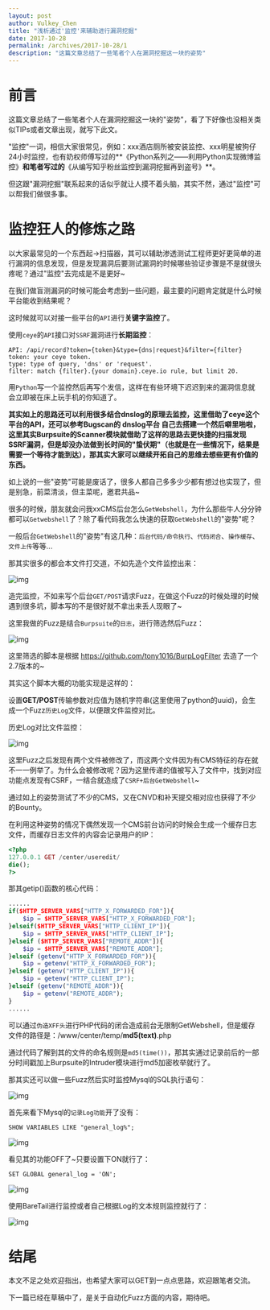```yaml
---
layout: post
author: Vulkey_Chen
title: "浅析通过'监控'来辅助进行漏洞挖掘"
date: 2017-10-28
permalink: /archives/2017-10-28/1
description: "这篇文章总结了一些笔者个人在漏洞挖掘这一块的姿势"
---
```


# 前言

这篇文章总结了一些笔者个人在漏洞挖掘这一块的"姿势"，看了下好像也没相关类似TIPs或者文章出现，就写下此文。
<!-- more -->

"监控"一词，相信大家很常见，例如：xxx酒店厕所被安装监控、xxx明星被狗仔24小时监控，也有奶权师傅写过的**《Python系列之——利用Python实现微博监控》**和笔者写过的**《从编写知乎粉丝监控到漏洞挖掘再到盗号》**。

但这跟"漏洞挖掘"联系起来的话似乎就让人摸不着头脑，其实不然，通过"监控"可以帮我们做很多事。

# 监控狂人的修炼之路

以大家最常见的一个东西起->扫描器，其可以辅助渗透测试工程师更好更简单的进行漏洞的信息发现，但是发现漏洞后要测试漏洞的时候哪些验证步骤是不是就很头疼呢？通过"监控"去完成是不是更好~

在我们做盲测漏洞的时候可能会考虑到一些问题，最主要的问题肯定就是什么时候平台能收到结果呢？

这时候就可以对接一些平台的`API`进行**关键字监控**了。

使用`ceye`的`API`接口对`SSRF`漏洞进行**长期监控**：

```
API: /api/record?token={token}&type={dns|request}&filter={filter}
token: your ceye token.
type: type of query, 'dns' or 'request'.
filter: match {filter}.{your domain}.ceye.io rule, but limit 20.
```

用`Python`写一个监控然后再写个发信，这样在有些环境下迟迟到来的漏洞信息就会立即被在床上玩手机的你知道了。

**其实如上的思路还可以利用很多结合dnslog的原理去监控，这里借助了ceye这个平台的API，还可以参考Bugscan的 dnslog平台 自己去搭建一个然后噼里啪啦，这里其实Burpsuite的Scanner模块就借助了这样的思路去更快捷的扫描发现SSRF漏洞，但是却没办法做到长时间的"蛰伏期"（也就是在一些情况下，结果是需要一个等待才能到达），那其实大家可以继续开拓自己的思维去想些更有价值的东西。**

如上说的一些"姿势"可能是废话了，很多人都自己多多少少都有想过也实现了，但是别急，前菜清淡，但主菜呢，邀君共品~

很多的时候，朋友就会问我xxCMS后台怎么`GetWebshell`，为什么那些牛人分分钟都可以`Getwebshell`了？除了看代码我怎么快速的获取`GetWebshell`的"姿势"呢？

一般后台`GetWebshell`的"姿势"有这几种：`后台代码/命令执行`、`代码闭合`、`操作缓存`、`文件上传`等等...

那其实很多的都会本文件打交道，不如先造个文件监控出来：

![img](http://vulkey.oss-cn-hangzhou.aliyuncs.com/2017-10-28/0x00.png)

造完监控，不如来写个后台`GET/POST`请求Fuzz，在做这个Fuzz的时候处理的时候遇到很多坑，脚本写的不是很好就不拿出来丢人现眼了~

这里我做的Fuzz是结合`Burpsuite`的`日志`，进行筛选然后Fuzz：

![img](http://vulkey.oss-cn-hangzhou.aliyuncs.com/2017-10-28/0x01.png)

这里筛选的脚本是根据 <https://github.com/tony1016/BurpLogFilter> 去造了一个2.7版本的~

其实这个脚本大概的功能实现是这样的：

设置**GET/POST**传输参数对应值为随机字符串(这里使用了python的uuid)，会生成一个Fuzz`历史Log`文件，以便跟文件监控对比。

历史Log对比文件监控：

![img](http://vulkey.oss-cn-hangzhou.aliyuncs.com/2017-10-28/0x02.png)

这里Fuzz之后发现有两个文件被修改了，而这两个文件因为有CMS特征的存在就不一一例举了。为什么会被修改呢？因为这里传递的值被写入了文件中，找到对应功能点发现有CSRF，一结合就造成了`CSRF+后台GetWebshell`~

通过如上的姿势测试了不少的CMS，又在CNVD和补天提交相对应也获得了不少的Bounty。

在利用这种姿势的情况下偶然发现一个CMS前台访问的时候会生成一个缓存日志文件，而缓存日志文件的内容会记录用户的IP：

```php
<?php
127.0.0.1 GET /center/useredit/
die();
?>
```

那其getip()函数的核心代码：

```php
......
if($HTTP_SERVER_VARS["HTTP_X_FORWARDED_FOR"]){
    $ip = $HTTP_SERVER_VARS["HTTP_X_FORWARDED_FOR"];
}elseif($HTTP_SERVER_VARS["HTTP_CLIENT_IP"]){
    $ip = $HTTP_SERVER_VARS["HTTP_CLIENT_IP"];
}elseif ($HTTP_SERVER_VARS["REMOTE_ADDR"]){
    $ip = $HTTP_SERVER_VARS["REMOTE_ADDR"];
}elseif (getenv("HTTP_X_FORWARDED_FOR")){
    $ip = getenv("HTTP_X_FORWARDED_FOR");
}elseif (getenv("HTTP_CLIENT_IP")){
    $ip = getenv("HTTP_CLIENT_IP");
}elseif (getenv("REMOTE_ADDR")){
    $ip = getenv("REMOTE_ADDR");
}
......
```

可以通过`伪造XFF头`进行PHP代码的闭合造成前台无限制GetWebshell，但是缓存文件的路径是：/www/center/temp/**md5(text)**.php

通过代码了解到其的文件的命名规则是`md5(time())`，那其实通过记录前后的一部分时间戳加上Burpsuite的Intruder模块进行md5加密枚举就行了。

那其实还可以做一些Fuzz然后实时监控Mysql的SQL执行语句：

![img](http://vulkey.oss-cn-hangzhou.aliyuncs.com/2017-10-28/0x03.png)

首先来看下Mysql的`记录Log功能`开了没有：

```mysql
SHOW VARIABLES LIKE "general_log%";
```

![img](http://vulkey.oss-cn-hangzhou.aliyuncs.com/2017-10-28/0x04.png)

看见其的功能OFF了~只要设置下ON就行了：

```mysql
SET GLOBAL general_log = 'ON';
```

![img](http://vulkey.oss-cn-hangzhou.aliyuncs.com/2017-10-28/0x05.png)

使用BareTail进行监控或者自己根据Log的文本规则监控就行了：

![img](http://vulkey.oss-cn-hangzhou.aliyuncs.com/2017-10-28/0x06.png)

# 结尾

本文不足之处欢迎指出，也希望大家可以GET到一点点思路，欢迎跟笔者交流。

下一篇已经在草稿中了，是关于自动化Fuzz方面的内容，期待吧。
